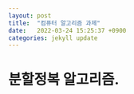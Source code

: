 ```yaml
---
layout: post
title:  "컴퓨터 알고리즘 과제"
date:   2022-03-24 15:25:37 +0900
categories: jekyll update
---
```

# 분할정복 알고리즘.



